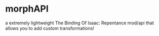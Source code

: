 # morphAPI
a extremely lightweight The Binding Of Isaac: Repentance mod/api that allows you to add custom transformations!
